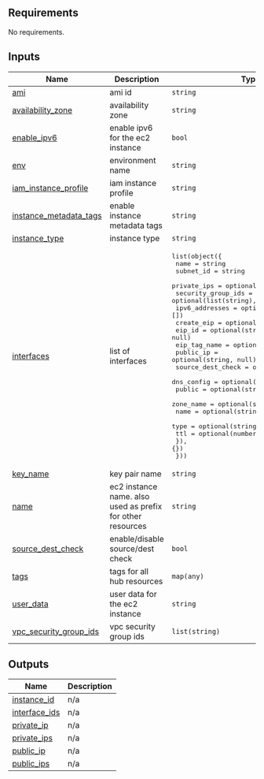<!-- BEGIN_TF_DOCS -->
## Requirements

No requirements.

## Inputs

| Name | Description | Type | Default | Required |
|------|-------------|------|---------|:--------:|
| <a name="input_ami"></a> [ami](#input\_ami) | ami id | `string` | n/a | yes |
| <a name="input_availability_zone"></a> [availability\_zone](#input\_availability\_zone) | availability zone | `string` | n/a | yes |
| <a name="input_enable_ipv6"></a> [enable\_ipv6](#input\_enable\_ipv6) | enable ipv6 for the ec2 instance | `bool` | `false` | no |
| <a name="input_env"></a> [env](#input\_env) | environment name | `string` | `"dev"` | no |
| <a name="input_iam_instance_profile"></a> [iam\_instance\_profile](#input\_iam\_instance\_profile) | iam instance profile | `string` | `null` | no |
| <a name="input_instance_metadata_tags"></a> [instance\_metadata\_tags](#input\_instance\_metadata\_tags) | enable instance metadata tags | `string` | `"enabled"` | no |
| <a name="input_instance_type"></a> [instance\_type](#input\_instance\_type) | instance type | `string` | `"t3.micro"` | no |
| <a name="input_interfaces"></a> [interfaces](#input\_interfaces) | list of interfaces | <pre>list(object({<br>    name               = string<br>    subnet_id          = string<br>    private_ips        = optional(list(string), [])<br>    security_group_ids = optional(list(string), [])<br>    ipv6_addresses     = optional(list(string), [])<br>    create_eip         = optional(bool, false)<br>    eip_id             = optional(string, null)<br>    eip_tag_name       = optional(string, null)<br>    public_ip          = optional(string, null)<br>    source_dest_check  = optional(bool, true)<br>    dns_config = optional(object({<br>      public    = optional(string, false)<br>      zone_name = optional(string, null)<br>      name      = optional(string, null)<br>      type      = optional(string, "A")<br>      ttl       = optional(number, 300)<br>    }), {})<br>  }))</pre> | `[]` | no |
| <a name="input_key_name"></a> [key\_name](#input\_key\_name) | key pair name | `string` | `null` | no |
| <a name="input_name"></a> [name](#input\_name) | ec2 instance name. also used as prefix for other resources | `string` | n/a | yes |
| <a name="input_source_dest_check"></a> [source\_dest\_check](#input\_source\_dest\_check) | enable/disable source/dest check | `bool` | `null` | no |
| <a name="input_tags"></a> [tags](#input\_tags) | tags for all hub resources | `map(any)` | `{}` | no |
| <a name="input_user_data"></a> [user\_data](#input\_user\_data) | user data for the ec2 instance | `string` | `null` | no |
| <a name="input_vpc_security_group_ids"></a> [vpc\_security\_group\_ids](#input\_vpc\_security\_group\_ids) | vpc security group ids | `list(string)` | `[]` | no |

## Outputs

| Name | Description |
|------|-------------|
| <a name="output_instance_id"></a> [instance\_id](#output\_instance\_id) | n/a |
| <a name="output_interface_ids"></a> [interface\_ids](#output\_interface\_ids) | n/a |
| <a name="output_private_ip"></a> [private\_ip](#output\_private\_ip) | n/a |
| <a name="output_private_ips"></a> [private\_ips](#output\_private\_ips) | n/a |
| <a name="output_public_ip"></a> [public\_ip](#output\_public\_ip) | n/a |
| <a name="output_public_ips"></a> [public\_ips](#output\_public\_ips) | n/a |
<!-- END_TF_DOCS -->